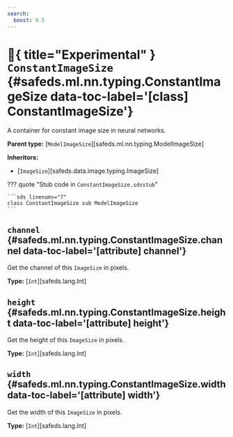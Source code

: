 ```yaml
---
search:
  boost: 0.5
---
```


# :test_tube:{ title="Experimental" } <code class="doc-symbol doc-symbol-class"></code> `ConstantImageSize` {#safeds.ml.nn.typing.ConstantImageSize data-toc-label='[class] ConstantImageSize'}

A container for constant image size in neural networks.

**Parent type:** [`ModelImageSize`][safeds.ml.nn.typing.ModelImageSize]

**Inheritors:**

- [`ImageSize`][safeds.data.image.typing.ImageSize]

??? quote "Stub code in `ConstantImageSize.sdsstub`"

    ```sds linenums="7"
    class ConstantImageSize sub ModelImageSize
    ```

## <code class="doc-symbol doc-symbol-attribute"></code> `channel` {#safeds.ml.nn.typing.ConstantImageSize.channel data-toc-label='[attribute] channel'}

Get the channel of this `ImageSize` in pixels.

**Type:** [`Int`][safeds.lang.Int]

## <code class="doc-symbol doc-symbol-attribute"></code> `height` {#safeds.ml.nn.typing.ConstantImageSize.height data-toc-label='[attribute] height'}

Get the height of this `ImageSize` in pixels.

**Type:** [`Int`][safeds.lang.Int]

## <code class="doc-symbol doc-symbol-attribute"></code> `width` {#safeds.ml.nn.typing.ConstantImageSize.width data-toc-label='[attribute] width'}

Get the width of this `ImageSize` in pixels.

**Type:** [`Int`][safeds.lang.Int]

